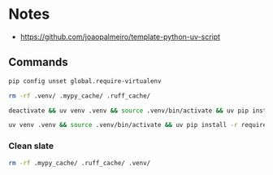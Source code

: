 # Notes

- https://github.com/joaopalmeiro/template-python-uv-script

## Commands

```bash
pip config unset global.require-virtualenv
```

```bash
rm -rf .venv/ .mypy_cache/ .ruff_cache/
```

```bash
deactivate && uv venv .venv && source .venv/bin/activate && uv pip install -r requirements.txt
```

```bash
uv venv .venv && source .venv/bin/activate && uv pip install -r requirements.txt
```

### Clean slate

```bash
rm -rf .mypy_cache/ .ruff_cache/ .venv/
```
